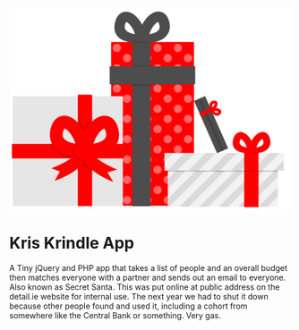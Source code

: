![Kris Kindle](https://github.com/jamesdelaneyie/Kris-Krindle/blob/master/presents.png)

Kris Krindle App
============

A Tiny jQuery and PHP app that takes a list of people and an overall budget then matches everyone with a partner and sends out an email to everyone. Also known as Secret Santa. This was put online at public address on the detail.ie website for internal use. The next year we had to shut it down because other people found and used it, including a cohort from somewhere like the Central Bank or something. Very gas. 

